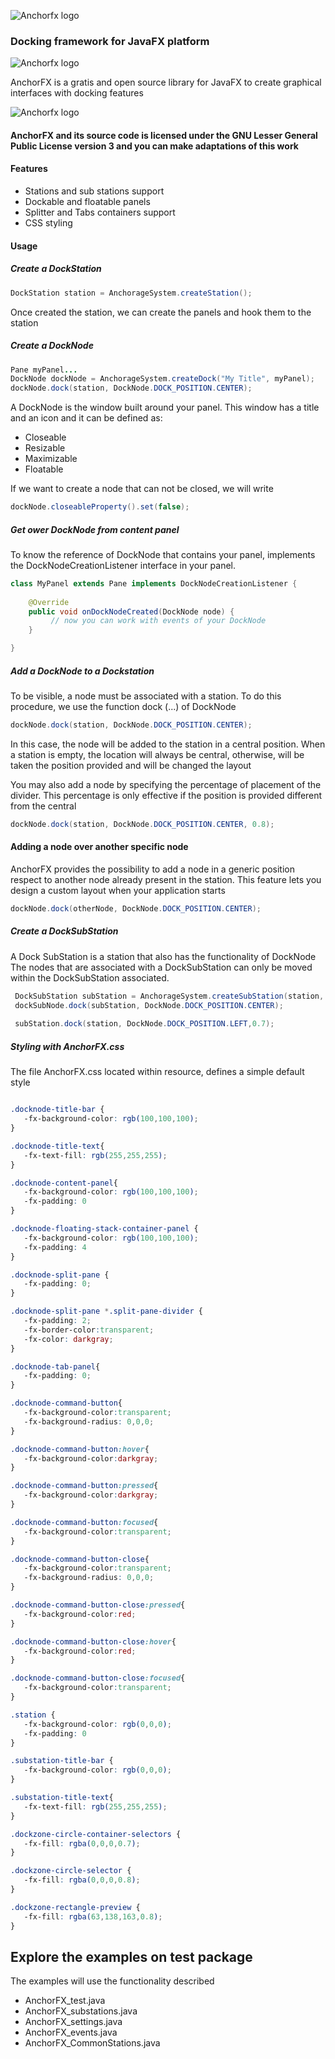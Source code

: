 ![Anchorfx logo](/src/main/resources/anchorfx.png)

### Docking framework for JavaFX platform

![Anchorfx logo](/src/main/resources/screenshot.png)

AnchorFX is a gratis and open source library for JavaFX to create graphical interfaces with docking features 

![Anchorfx logo](https://virtualopenup.files.wordpress.com/2012/05/gnu_lgpl3.png?w=150&h=65)
#### AnchorFX and its source code is licensed under the GNU Lesser General Public License version 3 and you can make adaptations of this work

#### Features

 * Stations and sub stations support
 * Dockable and floatable panels
 * Splitter and Tabs containers support
 * CSS styling


#### Usage

##### Create a DockStation

```java
DockStation station = AnchorageSystem.createStation();
```

Once created the station, we can create the panels and hook them to the station

##### Create a DockNode

```java
Pane myPanel...
DockNode dockNode = AnchorageSystem.createDock("My Title", myPanel);
dockNode.dock(station, DockNode.DOCK_POSITION.CENTER);
```
A DockNode is the window built around your panel. This window has a title and an icon and it can be defined as:

* Closeable
* Resizable
* Maximizable
* Floatable

If we want to create a node that can not be closed, we will write

```java
dockNode.closeableProperty().set(false);
```

##### Get ower DockNode from content panel

To know the reference of DockNode that contains your panel, implements the DockNodeCreationListener interface in your panel.

```java
class MyPanel extends Pane implements DockNodeCreationListener {
 
    @Override
    public void onDockNodeCreated(DockNode node) {
         // now you can work with events of your DockNode 
    }

}
```

##### Add a DockNode to a Dockstation

To be visible, a node must be associated with a station. To do this procedure, we use the function dock (...) of DockNode

```java
dockNode.dock(station, DockNode.DOCK_POSITION.CENTER);
```

In this case, the node will be added to the station in a central position. When a station is empty, the location will always be central, otherwise, will be taken the position provided and will be changed the layout

You may also add a node by specifying the percentage of placement of the divider. This percentage is only effective if the position is provided different from the central

```java
dockNode.dock(station, DockNode.DOCK_POSITION.CENTER, 0.8);
```

#### Adding a node over another specific node

AnchorFX provides the possibility to add a node in a generic position respect to another node already present in the station.
This feature lets you design a custom layout when your application starts 

```java
dockNode.dock(otherNode, DockNode.DOCK_POSITION.CENTER);
```


##### Create a DockSubStation

A Dock SubStation is a station that also has the functionality of DockNode
The nodes that are associated with a DockSubStation can only be moved within the DockSubStation associated.


```java
 DockSubStation subStation = AnchorageSystem.createSubStation(station, "SubStation");
 dockSubNode.dock(subStation, DockNode.DOCK_POSITION.CENTER);
 
 subStation.dock(station, DockNode.DOCK_POSITION.LEFT,0.7);
```
 
 
##### Styling with AnchorFX.css
 
 The file AnchorFX.css located within resource, defines a simple default style
 
 
 ```css

.docknode-title-bar {
    -fx-background-color: rgb(100,100,100);
}

.docknode-title-text{
    -fx-text-fill: rgb(255,255,255);
}

.docknode-content-panel{
    -fx-background-color: rgb(100,100,100);
    -fx-padding: 0
}

.docknode-floating-stack-container-panel {
    -fx-background-color: rgb(100,100,100);
    -fx-padding: 4
}
 
.docknode-split-pane {  
    -fx-padding: 0;  
} 

.docknode-split-pane *.split-pane-divider {  
    -fx-padding: 2;  
    -fx-border-color:transparent;
    -fx-color: darkgray;
} 

.docknode-tab-panel{
    -fx-padding: 0;
}

.docknode-command-button{
    -fx-background-color:transparent;
    -fx-background-radius: 0,0,0;
}

.docknode-command-button:hover{
    -fx-background-color:darkgray;
}

.docknode-command-button:pressed{
    -fx-background-color:darkgray;
}

.docknode-command-button:focused{
    -fx-background-color:transparent;
}

.docknode-command-button-close{
    -fx-background-color:transparent;
    -fx-background-radius: 0,0,0;
}

.docknode-command-button-close:pressed{
    -fx-background-color:red;
}

.docknode-command-button-close:hover{
    -fx-background-color:red;
}

.docknode-command-button-close:focused{
    -fx-background-color:transparent;
} 

.station {
    -fx-background-color: rgb(0,0,0);
    -fx-padding: 0
}

.substation-title-bar {
    -fx-background-color: rgb(0,0,0);
}

.substation-title-text{
    -fx-text-fill: rgb(255,255,255);
}

.dockzone-circle-container-selectors {
    -fx-fill: rgba(0,0,0,0.7);
}

.dockzone-circle-selector {
    -fx-fill: rgba(0,0,0,0.8);
}

.dockzone-rectangle-preview {
    -fx-fill: rgba(63,138,163,0.8);
}
```
 
 
 
## Explore the examples on test package

The examples will use the functionality described

 * AnchorFX_test.java
 * AnchorFX_substations.java
 * AnchorFX_settings.java
 * AnchorFX_events.java
 * AnchorFX_CommonStations.java
